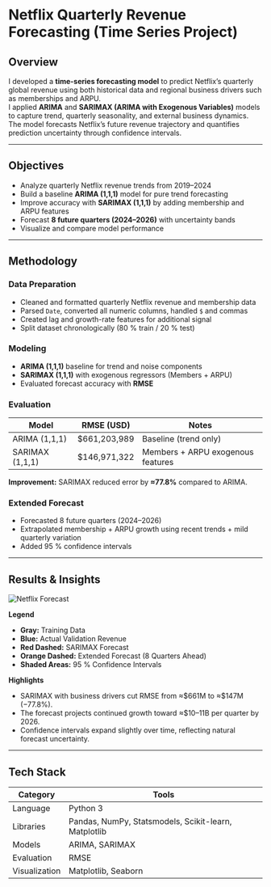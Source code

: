 #  Netflix Quarterly Revenue Forecasting (Time Series Project)

##  Overview
I developed a **time-series forecasting model** to predict Netflix’s quarterly global revenue using both historical data and regional business drivers such as memberships and ARPU.  
I applied **ARIMA** and **SARIMAX (ARIMA with Exogenous Variables)** models to capture trend, quarterly seasonality, and external business dynamics.  
The model forecasts Netflix’s future revenue trajectory and quantifies prediction uncertainty through confidence intervals.

---

##  Objectives
- Analyze quarterly Netflix revenue trends from 2019–2024  
- Build a baseline **ARIMA (1,1,1)** model for pure trend forecasting  
- Improve accuracy with **SARIMAX (1,1,1)** by adding membership and ARPU features  
- Forecast **8 future quarters (2024–2026)** with uncertainty bands  
- Visualize and compare model performance  

---

##  Methodology
###  Data Preparation
- Cleaned and formatted quarterly Netflix revenue and membership data  
- Parsed `Date`, converted all numeric columns, handled `$` and commas  
- Created lag and growth-rate features for additional signal  
- Split dataset chronologically (80 % train / 20 % test)

###  Modeling
- **ARIMA (1,1,1)** baseline for trend and noise components  
- **SARIMAX (1,1,1)** with exogenous regressors (Members + ARPU)  
- Evaluated forecast accuracy with **RMSE**

###  Evaluation
| Model             | RMSE (USD)     | Notes                              |
|-------------------|----------------|------------------------------------|
| ARIMA (1,1,1)     | $661,203,989   | Baseline (trend only)              |
| SARIMAX (1,1,1)   | $146,971,322   | Members + ARPU exogenous features  |

**Improvement:** SARIMAX reduced error by **≈77.8%** compared to ARIMA.

###  Extended Forecast
- Forecasted 8 future quarters (2024–2026)  
- Extrapolated membership + ARPU growth using recent trends + mild quarterly variation  
- Added 95 % confidence intervals  

---

##  Results & Insights
![Netflix Forecast](images/forecast_plot.png)

**Legend**
- **Gray:** Training Data  
- **Blue:** Actual Validation Revenue  
- **Red Dashed:** SARIMAX Forecast  
- **Orange Dashed:** Extended Forecast (8 Quarters Ahead)  
- **Shaded Areas:** 95 % Confidence Intervals  

**Highlights**
- SARIMAX with business drivers cut RMSE from ≈\$661M to ≈\$147M (−77.8%).  
- The forecast projects continued growth toward ≈\$10–11B per quarter by 2026.  
- Confidence intervals expand slightly over time, reflecting natural forecast uncertainty.

---

##  Tech Stack
| Category | Tools |
|-----------|--------|
| Language | Python 3 |
| Libraries | Pandas, NumPy, Statsmodels, Scikit-learn, Matplotlib |
| Models | ARIMA, SARIMAX |
| Evaluation | RMSE |
| Visualization | Matplotlib, Seaborn |


